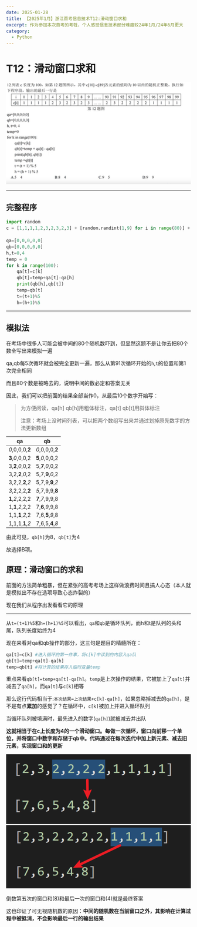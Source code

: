 ```yaml
---
date: 2025-01-28
title: 【2025年1月】浙江首考信息技术T12:滑动窗口求和
excerpt: 作为参加本次首考的考牲，个人感觉信息技术部分难度较24年1月/24年6月更大
category:
  - Python
---
```


# T12：滑动窗口求和

![](assets/【2025年1月】浙江首考信息技术T12%20滑动窗口求和/01.png)

***

## 完整程序

```python
import random
c = [1,1,1,1,2,3,2,3,2,3] + [random.randint(1,9) for i in range(80)] + [2,3,2,2,2,2,1,1,1,1]

qa=[0,0,0,0,0]
qb=[0,0,0,0,0]
h,t=0,4
temp = 0
for k in range(100):
    qa[t]=c[k]
    qb[t]=temp+qa[t]-qa[h]
    print(qb[h],qb[t])
    temp=qb[t]
    t=(t+1)%5
    h=(h+1)%5
```

***

## 模拟法

在考场中很多人可能会被中间的80个随机数吓到，但显然这题不是让你去把80个数全写出来模拟一遍

qa,qb每5次循环就会被完全更新一遍，那么从第91次循环开始的`h`,`t`的位置和第1次完全相同

而且80个数是被略去的，说明中间的数必定和答案无关

因此，我们可以把前面的结果全部当作0，从最后10个数字开始写：

> 为方便阅读，qa[h] qb[h]用粗体标注，qa[t] qb[t]用斜体标注
> 
> 注意：考场上没时间列表，可以把两个数组写出来并通过划掉原先数字的方法更新数组

| qa              | qb              |
| --------------- | --------------- |
| *0*,0,0,0,**2** | *0*,0,0,0,**2** |
| **3**,*0*,0,0,2 | **5**,*0*,0,0,2 |
| 3,**2**,*0*,0,2 | 5,**7**,*0*,0,2 |
| 3,2,**2**,*0*,2 | 5,7,**9**,*0*,2 |
| 3,2,2,**2**,*2* | 5,7,9,**9**,*2* |
| *3*,2,2,2,**2** | *5*,7,9,9,**8** |
| **1**,*2*,2,2,2 | **7**,*7*,9,9,8 |
| 1,**1**,*2*,2,2 | 7,**6**,*9*,9,8 |
| 1,1,**1**,*2*,2 | 7,6,**5**,*9*,8 |
| 1,1,1,**1**,*2* | 7,6,5,**4**,*8* |

由此可见，`qb[h]`为8，`qb[t]`为4

故选择B项。

## 原理：滑动窗口的求和

前面的方法简单粗暴，但在紧张的高考考场上这样做浪费时间且搞人心态（本人就是模拟出不存在选项导致心态炸裂的）

现在我们从程序出发看看它的原理

***

从`t=(t+1)%5`和`h=(h+1)%5`可以看出，`qa`和`qb`是循环队列，而h和t是队列的头和尾，队列长度始终为4

现在来看对qa和qb操作的部分，这三句是题目的精髓所在：

```python
qa[t]=c[k] #进入循环的第一件事，将c[k]中读到的内容入qa队
qb[t]=temp+qa[t]-qa[h] 
temp=qb[t] #将计算的结果存入临时变量temp
```

重点来看`qb[t]=temp+qa[t]-qa[h]`。`temp`是上次操作的结果，它被加上了`qa[t]`并减去了`qa[h]`，而`qa[t]`与`c[k]`相等

那么这行代码相当于:`本次结果=上次结果+c[k]-qa[h]`，如果忽略掉减去的`qa[h]`，是不是有点**累加**的感觉了？在循环中，`c[k]`被加上并进入循环队列

当循环队列被填满时，最先进入的数字(`qa[h]`)就被减去并出队

**这就相当于在c上长度为4的一个滑动窗口。每做一次循环，窗口向前移一个单位，并将窗口中数字和存储于qb中。代码通过在每次迭代中加上新元素、减去旧元素，实现窗口和的更新**

![](assets/【2025年1月】浙江首考信息技术T12%20滑动窗口求和/02.png)
![](assets/【2025年1月】浙江首考信息技术T12%20滑动窗口求和/03.png)

倒数第五次的窗口和(8)和最后一次的窗口和(4)就是最终答案

这也印证了可无视随机数的原因：**中间的随机数在当前窗口之外，其影响在计算过程中被抵消，不会影响最后一行的输出结果**
